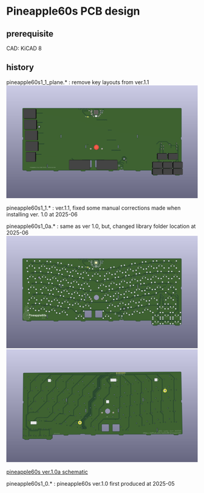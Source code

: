# Pineapple60s PCB design
## prerequisite
CAD: KiCAD 8

## history
pineapple60s1_1_plane.* : remove key layouts from ver.1.1
![pineapple60s ver.1.1 Plane PCB](images_and_pdf/pineapple60s1_1_plane.png)

pineapple60s1_1.* : ver.1.1, fixed some manual corrections made when installing ver. 1.0 at 2025-06

pineapple60s1_0a.* : same as ver 1.0, but, changed library folder location at 2025-06
![pineapple60s ver.1.0a PCB front](images_and_pdf/pineapple60s1_0a_front.png)
![pineapple60s ver.1.0a PCB back](images_and_pdf/pineapple60s1_0a_back.png)

[pineapple60s ver.1.0a schematic](images_and_pdf/pineapple60s1_0a_sch.pdf)

pineapple60s1_0.* : pineapple60s ver.1.0 first produced at 2025-05
